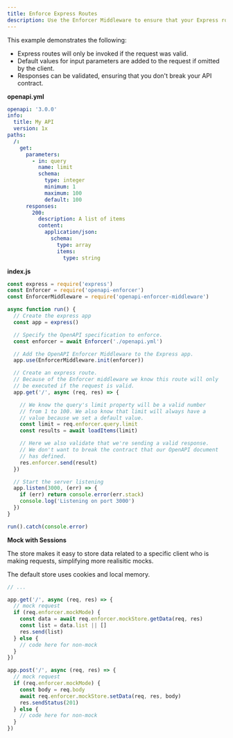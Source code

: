```yaml
---
title: Enforce Express Routes
description: Use the Enforcer Middleware to ensure that your Express routes are only invoked when the request is valid.
---
```


This example demonstrates the following:

- Express routes will only be invoked if the request was valid.
- Default values for input parameters are added to the request if omitted by the client.
- Responses can be validated, ensuring that you don't break your API contract.

**openapi.yml**

```yaml
openapi: '3.0.0'
info:
  title: My API
  version: 1x
paths:
  /:
    get:
      parameters:
        - in: query
          name: limit
          schema:
            type: integer
            minimum: 1
            maximum: 100
            default: 100
      responses:
        200:
          description: A list of items
          content:
            application/json:
              schema:
                type: array
                items:
                  type: string
```

**index.js**

```js
const express = require('express')
const Enforcer = require('openapi-enforcer')
const EnforcerMiddleware = require('openapi-enforcer-middleware')

async function run() {
  // Create the express app
  const app = express()

  // Specify the OpenAPI specification to enforce.
  const enforcer = await Enforcer('./openapi.yml')

  // Add the OpenAPI Enforcer Middleware to the Express app. 
  app.use(EnforcerMiddleware.init(enforcer))

  // Create an express route.
  // Because of the Enforcer middleware we know this route will only 
  // be executed if the request is valid.
  app.get('/', async (req, res) => {

    // We know the query's limit property will be a valid number
    // from 1 to 100. We also know that limit will always have a
    // value because we set a default value.
    const limit = req.enforcer.query.limit
    const results = await loadItems(limit)

    // Here we also validate that we're sending a valid response.
    // We don't want to break the contract that our OpenAPI document
    // has defined.
    res.enforcer.send(result)
  })

  // Start the server listening
  app.listen(3000, (err) => {
    if (err) return console.error(err.stack)
    console.log('Listening on port 3000')
  })
} 

run().catch(console.error)
```

**Mock with Sessions**

The store makes it easy to store data related to a specific client who is making requests, simplifying more realisitic mocks.

The default store uses cookies and local memory.

```js
// ...

app.get('/', async (req, res) => {
  // mock request
  if (req.enforcer.mockMode) {
    const data = await req.enforcer.mockStore.getData(req, res)
    const list = data.list || []
    res.send(list)
  } else {
    // code here for non-mock
  }
})

app.post('/', async (req, res) => {
  // mock request
  if (req.enforcer.mockMode) {
    const body = req.body
    await req.enforcer.mockStore.setData(req, res, body)
    res.sendStatus(201)
  } else {
    // code here for non-mock
  }
})
```
